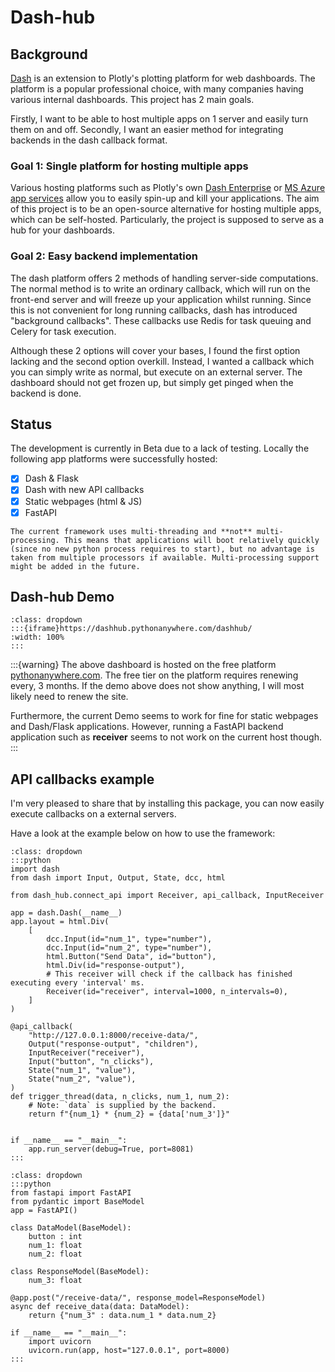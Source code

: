 # Dash-hub
## Background
[Dash](https://dash.plotly.com/) is an extension to Plotly's plotting platform for web dashboards. The platform is a popular professional choice, with many companies having various internal dashboards. This project has 2 main goals. 

Firstly, I want to be able to host multiple apps on 1 server and easily turn them on and off. Secondly, I want an easier method for integrating backends in the dash callback format.

### Goal 1: Single platform for hosting multiple apps
Various hosting platforms such as Plotly's own [Dash Enterprise](https://plotly.com/dash/) or [MS Azure app services](https://azure.microsoft.com/en-us/products/app-service) allow you to easily spin-up and kill your applications. The aim of this project is to be an open-source alternative for hosting multiple apps, which can be self-hosted. Particularly, the project is supposed to serve as a hub for your dashboards.

### Goal 2: Easy backend implementation
The dash platform offers 2 methods of handling server-side computations. The normal method is to write an ordinary callback, which will run on the front-end server and will freeze up your application whilst running. Since this is not convenient for long running callbacks, dash has introduced "background callbacks". These callbacks use Redis for task queuing and Celery for task execution.

Although these 2 options will cover your bases, I found the first option lacking and the second option overkill. Instead, I wanted a callback which you can simply write as normal, but execute on an external server. The dashboard should not get frozen up, but simply get pinged when the backend is done.

## Status
The development is currently in Beta due to a lack of testing.
Locally the following app platforms were successfully hosted:
- [x] Dash & Flask
- [x] Dash with new API callbacks
- [x] Static webpages (html & JS)
- [x] FastAPI

```{note}
The current framework uses multi-threading and **not** multi-processing. This means that applications will boot relatively quickly (since no new python process requires to start), but no advantage is taken from multiple processors if available. Multi-processing support might be added in the future.
```

## Dash-hub Demo
```{seealso} Demo
:class: dropdown
:::{iframe}https://dashhub.pythonanywhere.com/dashhub/
:width: 100%
:::
```
:::{warning}
The above dashboard is hosted on the free platform [pythonanywhere.com](pythonanywhere.com). The free tier on the platform requires renewing every, 3 months. If the demo above does not show anything, I will most likely need to renew the site.

Furthermore, the current Demo seems to work for fine for static webpages and Dash/Flask applications. However, running a FastAPI backend application such as **receiver** seems to not work on the current host though.
:::

## API callbacks example
I'm very pleased to share that by installing this package, you can now easily execute callbacks on a external servers.

Have a look at the example below on how to use the framework: 

```{tip} Example: Dash application with API callback
:class: dropdown
:::python
import dash
from dash import Input, Output, State, dcc, html

from dash_hub.connect_api import Receiver, api_callback, InputReceiver

app = dash.Dash(__name__)
app.layout = html.Div(
    [
        dcc.Input(id="num_1", type="number"),
        dcc.Input(id="num_2", type="number"),
        html.Button("Send Data", id="button"),
        html.Div(id="response-output"),
        # This receiver will check if the callback has finished executing every 'interval' ms.
        Receiver(id="receiver", interval=1000, n_intervals=0),
    ]
)

@api_callback(
    "http://127.0.0.1:8000/receive-data/",
    Output("response-output", "children"),
    InputReceiver("receiver"),
    Input("button", "n_clicks"),
    State("num_1", "value"),
    State("num_2", "value"),
)
def trigger_thread(data, n_clicks, num_1, num_2):
    # Note: `data` is supplied by the backend.
    return f"{num_1} * {num_2} = {data['num_3']}"


if __name__ == "__main__":
    app.run_server(debug=True, port=8081)
:::
```

```{tip} Example: FastAPI backend
:class: dropdown
:::python
from fastapi import FastAPI
from pydantic import BaseModel
app = FastAPI()

class DataModel(BaseModel):
    button : int
    num_1: float
    num_2: float

class ResponseModel(BaseModel):
    num_3: float

@app.post("/receive-data/", response_model=ResponseModel)
async def receive_data(data: DataModel):
    return {"num_3" : data.num_1 * data.num_2}

if __name__ == "__main__":
    import uvicorn
    uvicorn.run(app, host="127.0.0.1", port=8000)
:::